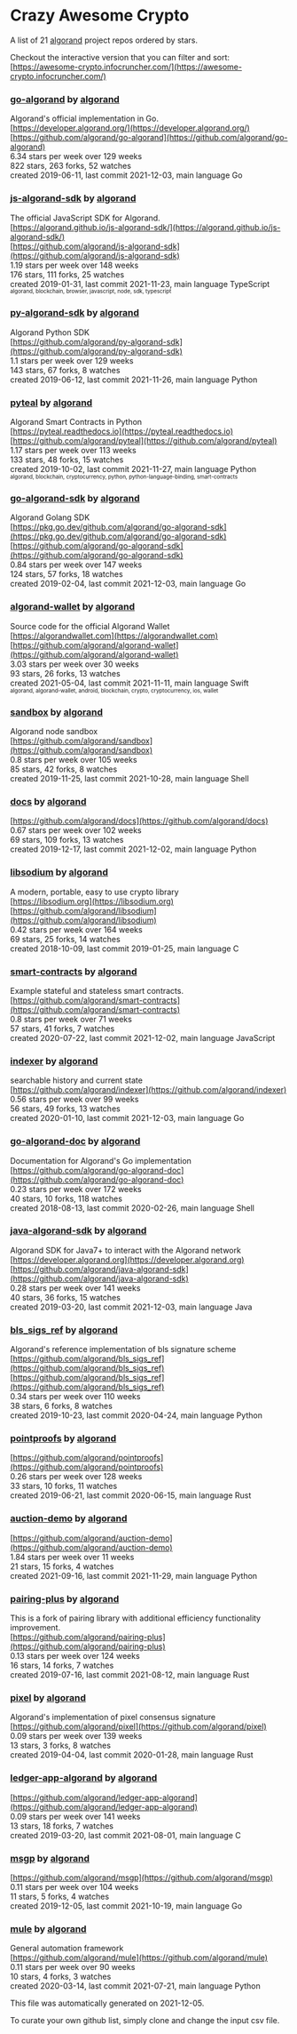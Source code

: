 # Crazy Awesome Crypto
A list of 21 [algorand](https://github.com/algorand) project repos ordered by stars.  

Checkout the interactive version that you can filter and sort: 
[https://awesome-crypto.infocruncher.com/](https://awesome-crypto.infocruncher.com/)  


### [go-algorand](https://github.com/algorand/go-algorand) by [algorand](https://github.com/algorand)  
Algorand's official implementation in Go.   
[https://developer.algorand.org/](https://developer.algorand.org/)  
[https://github.com/algorand/go-algorand](https://github.com/algorand/go-algorand)  
6.34 stars per week over 129 weeks  
822 stars, 263 forks, 52 watches  
created 2019-06-11, last commit 2021-12-03, main language Go  


### [js-algorand-sdk](https://github.com/algorand/js-algorand-sdk) by [algorand](https://github.com/algorand)  
The official JavaScript SDK for Algorand.  
[https://algorand.github.io/js-algorand-sdk/](https://algorand.github.io/js-algorand-sdk/)  
[https://github.com/algorand/js-algorand-sdk](https://github.com/algorand/js-algorand-sdk)  
1.19 stars per week over 148 weeks  
176 stars, 111 forks, 25 watches  
created 2019-01-31, last commit 2021-11-23, main language TypeScript  
<sub><sup>algorand, blockchain, browser, javascript, node, sdk, typescript</sup></sub>


### [py-algorand-sdk](https://github.com/algorand/py-algorand-sdk) by [algorand](https://github.com/algorand)  
Algorand Python SDK  
[https://github.com/algorand/py-algorand-sdk](https://github.com/algorand/py-algorand-sdk)  
1.1 stars per week over 129 weeks  
143 stars, 67 forks, 8 watches  
created 2019-06-12, last commit 2021-11-26, main language Python  


### [pyteal](https://github.com/algorand/pyteal) by [algorand](https://github.com/algorand)  
Algorand Smart Contracts in Python  
[https://pyteal.readthedocs.io](https://pyteal.readthedocs.io)  
[https://github.com/algorand/pyteal](https://github.com/algorand/pyteal)  
1.17 stars per week over 113 weeks  
133 stars, 48 forks, 15 watches  
created 2019-10-02, last commit 2021-11-27, main language Python  
<sub><sup>algorand, blockchain, cryptocurrency, python, python-language-binding, smart-contracts</sup></sub>


### [go-algorand-sdk](https://github.com/algorand/go-algorand-sdk) by [algorand](https://github.com/algorand)  
Algorand Golang SDK  
[https://pkg.go.dev/github.com/algorand/go-algorand-sdk](https://pkg.go.dev/github.com/algorand/go-algorand-sdk)  
[https://github.com/algorand/go-algorand-sdk](https://github.com/algorand/go-algorand-sdk)  
0.84 stars per week over 147 weeks  
124 stars, 57 forks, 18 watches  
created 2019-02-04, last commit 2021-12-03, main language Go  


### [algorand-wallet](https://github.com/algorand/algorand-wallet) by [algorand](https://github.com/algorand)  
Source code for the official Algorand Wallet  
[https://algorandwallet.com](https://algorandwallet.com)  
[https://github.com/algorand/algorand-wallet](https://github.com/algorand/algorand-wallet)  
3.03 stars per week over 30 weeks  
93 stars, 26 forks, 13 watches  
created 2021-05-04, last commit 2021-11-11, main language Swift  
<sub><sup>algorand, algorand-wallet, android, blockchain, crypto, cryptocurrency, ios, wallet</sup></sub>


### [sandbox](https://github.com/algorand/sandbox) by [algorand](https://github.com/algorand)  
Algorand node sandbox  
[https://github.com/algorand/sandbox](https://github.com/algorand/sandbox)  
0.8 stars per week over 105 weeks  
85 stars, 42 forks, 8 watches  
created 2019-11-25, last commit 2021-10-28, main language Shell  


### [docs](https://github.com/algorand/docs) by [algorand](https://github.com/algorand)  
  
[https://github.com/algorand/docs](https://github.com/algorand/docs)  
0.67 stars per week over 102 weeks  
69 stars, 109 forks, 13 watches  
created 2019-12-17, last commit 2021-12-02, main language Python  


### [libsodium](https://github.com/algorand/libsodium) by [algorand](https://github.com/algorand)  
A modern, portable, easy to use crypto library  
[https://libsodium.org](https://libsodium.org)  
[https://github.com/algorand/libsodium](https://github.com/algorand/libsodium)  
0.42 stars per week over 164 weeks  
69 stars, 25 forks, 14 watches  
created 2018-10-09, last commit 2019-01-25, main language C  


### [smart-contracts](https://github.com/algorand/smart-contracts) by [algorand](https://github.com/algorand)  
Example stateful and stateless smart contracts.  
[https://github.com/algorand/smart-contracts](https://github.com/algorand/smart-contracts)  
0.8 stars per week over 71 weeks  
57 stars, 41 forks, 7 watches  
created 2020-07-22, last commit 2021-12-02, main language JavaScript  


### [indexer](https://github.com/algorand/indexer) by [algorand](https://github.com/algorand)  
searchable history and current state  
[https://github.com/algorand/indexer](https://github.com/algorand/indexer)  
0.56 stars per week over 99 weeks  
56 stars, 49 forks, 13 watches  
created 2020-01-10, last commit 2021-12-03, main language Go  


### [go-algorand-doc](https://github.com/algorand/go-algorand-doc) by [algorand](https://github.com/algorand)  
Documentation for Algorand's Go implementation  
[https://github.com/algorand/go-algorand-doc](https://github.com/algorand/go-algorand-doc)  
0.23 stars per week over 172 weeks  
40 stars, 10 forks, 118 watches  
created 2018-08-13, last commit 2020-02-26, main language Shell  


### [java-algorand-sdk](https://github.com/algorand/java-algorand-sdk) by [algorand](https://github.com/algorand)  
Algorand SDK for Java7+ to interact with the Algorand network  
[https://developer.algorand.org](https://developer.algorand.org)  
[https://github.com/algorand/java-algorand-sdk](https://github.com/algorand/java-algorand-sdk)  
0.28 stars per week over 141 weeks  
40 stars, 36 forks, 15 watches  
created 2019-03-20, last commit 2021-12-03, main language Java  


### [bls_sigs_ref](https://github.com/algorand/bls_sigs_ref) by [algorand](https://github.com/algorand)  
Algorand's reference implementation of bls signature scheme  
[https://github.com/algorand/bls_sigs_ref](https://github.com/algorand/bls_sigs_ref)  
[https://github.com/algorand/bls_sigs_ref](https://github.com/algorand/bls_sigs_ref)  
0.34 stars per week over 110 weeks  
38 stars, 6 forks, 8 watches  
created 2019-10-23, last commit 2020-04-24, main language Python  


### [pointproofs](https://github.com/algorand/pointproofs) by [algorand](https://github.com/algorand)  
  
[https://github.com/algorand/pointproofs](https://github.com/algorand/pointproofs)  
0.26 stars per week over 128 weeks  
33 stars, 10 forks, 11 watches  
created 2019-06-21, last commit 2020-06-15, main language Rust  


### [auction-demo](https://github.com/algorand/auction-demo) by [algorand](https://github.com/algorand)  
  
[https://github.com/algorand/auction-demo](https://github.com/algorand/auction-demo)  
1.84 stars per week over 11 weeks  
21 stars, 15 forks, 4 watches  
created 2021-09-16, last commit 2021-11-29, main language Python  


### [pairing-plus](https://github.com/algorand/pairing-plus) by [algorand](https://github.com/algorand)  
This is a fork of pairing library with additional efficiency functionality improvement.  
[https://github.com/algorand/pairing-plus](https://github.com/algorand/pairing-plus)  
0.13 stars per week over 124 weeks  
16 stars, 14 forks, 7 watches  
created 2019-07-16, last commit 2021-08-12, main language Rust  


### [pixel](https://github.com/algorand/pixel) by [algorand](https://github.com/algorand)  
Algorand's implementation of pixel consensus signature   
[https://github.com/algorand/pixel](https://github.com/algorand/pixel)  
0.09 stars per week over 139 weeks  
13 stars, 3 forks, 8 watches  
created 2019-04-04, last commit 2020-01-28, main language Rust  


### [ledger-app-algorand](https://github.com/algorand/ledger-app-algorand) by [algorand](https://github.com/algorand)  
  
[https://github.com/algorand/ledger-app-algorand](https://github.com/algorand/ledger-app-algorand)  
0.09 stars per week over 141 weeks  
13 stars, 18 forks, 7 watches  
created 2019-03-20, last commit 2021-08-01, main language C  


### [msgp](https://github.com/algorand/msgp) by [algorand](https://github.com/algorand)  
  
[https://github.com/algorand/msgp](https://github.com/algorand/msgp)  
0.11 stars per week over 104 weeks  
11 stars, 5 forks, 4 watches  
created 2019-12-05, last commit 2021-10-19, main language Go  


### [mule](https://github.com/algorand/mule) by [algorand](https://github.com/algorand)  
General automation framework  
[https://github.com/algorand/mule](https://github.com/algorand/mule)  
0.11 stars per week over 90 weeks  
10 stars, 4 forks, 3 watches  
created 2020-03-14, last commit 2021-07-21, main language Python  


This file was automatically generated on 2021-12-05.  

To curate your own github list, simply clone and change the input csv file.  